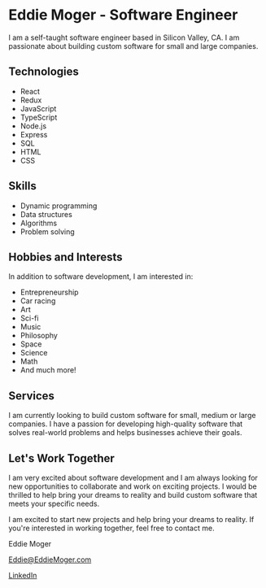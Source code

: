 # Eddie Moger - Software Engineer
I am a self-taught software engineer based in Silicon Valley, CA. I am passionate about building custom software for small and large companies.

## Technologies
- React
- Redux
- JavaScript
- TypeScript
- Node.js
- Express
- SQL
- HTML
- CSS

## Skills
- Dynamic programming
- Data structures
- Algorithms
- Problem solving

## Hobbies and Interests
In addition to software development, I am interested in:

- Entrepreneurship
- Car racing
- Art
- Sci-fi
- Music
- Philosophy
- Space
- Science
- Math
- And much more!

## Services
I am currently looking to build custom software for small, medium or large companies. I have a passion for developing high-quality software that solves real-world problems and helps businesses achieve their goals.

## Let's Work Together
I am very excited about software development and I am always looking for new opportunities to collaborate and work on exciting projects. I would be thrilled to help bring your dreams to reality and build custom software that meets your specific needs.

I am excited to start new projects and help bring your dreams to reality. If you're interested in working together, feel free to contact me.

Eddie Moger

[Eddie@EddieMoger.com](Eddie@EddieMoger.com)

[LinkedIn](https://www.linkedin.com/in/eddie-moger/)

